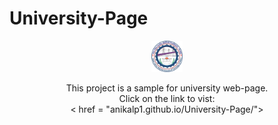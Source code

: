 # University-Page
<p align="center">
  <img src="https://raw.githubusercontent.com/Anikalp1/University-Page/main/img/mmmutlogo%20(1).png" width="50" height="50">
</p>
<p align="center">
This project is a sample for university web-page.<br>
Click on the link to vist:<br>
< href = "anikalp1.github.io/University-Page/">
</p>
